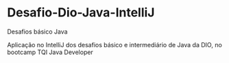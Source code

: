 # Desafio-Dio-Java-IntelliJ
Desafios básico Java

Aplicação no IntelliJ dos desafios básico e intermediário de Java da DIO, no bootcamp TQI Java Developer
